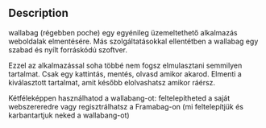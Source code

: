 ## Description
wallabag (régebben poche) egy egyénileg üzemeltethető alkalmazás weboldalak elmentésére. Más szolgáltatásokkal ellentétben a wallabag egy szabad és nyílt forráskódú szoftver.

Ezzel az alkalmazással soha többé nem fogsz elmulasztani semmilyen tartalmat. Csak egy kattintás, mentés, olvasd amikor akarod. Elmenti a kiválasztott tartalmat, amit később elolvashatsz amikor ráérsz.

Kétféleképpen használhatod a wallabang-ot: feltelepítheted a saját webszereredre vagy regisztrálhatsz a Framabag-on (mi feltelepítjük és karbantartjuk neked a wallabang-ot)
